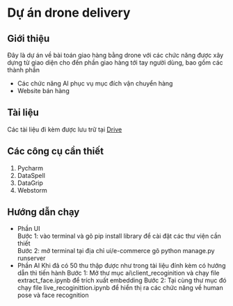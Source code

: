 # Dự án drone delivery
## Giới thiệu
Đây là dự án về bài toán giao hàng bằng drone với các chức năng được xây dựng từ giao diện cho đến phần giao hàng tới tay người dùng, bao gồm các thành phần
* Các chức năng AI phục vụ mục đích vận chuyển hàng
* Website bán hàng 
## Tài liệu
Các tài liệu đi kèm được lưu trữ tại [Drive](https://drive.google.com/drive/folders/1TVq7Tfm4zC5uZw7qKQdM0sZjZI-KzRoR?usp=sharing)
## Các công cụ cần thiết
1. Pycharm
2. DataSpell
3. DataGrip
4. Webstorm
## Hướng dẫn chạy
* Phần UI  
Bước 1: vào terminal và gõ pip install library để cài đặt các thư viện cần thiết  
Bước 2: mở terminal tại địa chỉ ui/e-commerce gõ python manage.py runserver  
* Phần AI
Khi đã có 50 thu thập được như trong tài liệu đính kèm có hướng dẫn thì tiến hành 
Bước 1: Mở thư mục ai\client_recoginition và chạy file extract_face.ipynb để trích xuất embedding 
Bước 2: Tại cùng thư mục đó chạy file live_recoginittion.ipynb để hiển thị ra các chức năng về human pose và face recognition 
